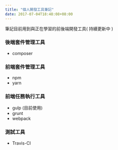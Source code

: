 ```yaml
---
title: "個人開發工具筆記"
date: 2017-07-04T18:48:08+08:00
---
```



筆記目前用到與正在學習的前後端開發工具( 持續更新中 )

### 後端套件管理工具
- composer

### 前端套件管理工具
- npm
- yarn

### 前端任務執行工具
- gulp (目前使用)
- grunt
- webpack

### 測試工具
- Travis-CI

